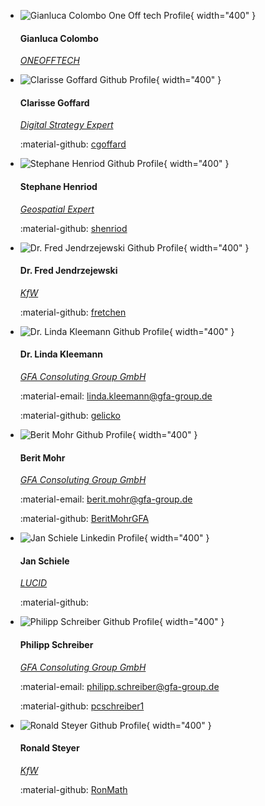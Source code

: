 

<div class="grid cards team" markdown>

-   ![Gianluca Colombo One Off tech Profile](https://avatars.githubusercontent.com/u/82368796?v=4){ width="400" }

    #### Gianluca Colombo
    [*ONEOFFTECH*](https://lucid.berlin/)


-   ![Clarisse Goffard Github Profile](https://avatars.githubusercontent.com/u/145029905?v=4){ width="400" }

    #### Clarisse Goffard
    [*Digital Strategy Expert*](https://www.linkedin.com/in/clarisse-goffard-3b68b555/?original_referer=https%3A%2F%2Fwww%2Egoogle%2Ecom%2F&originalSubdomain=be)
    
    :material-github: [cgoffard](https://github.com/cgoffard)


-   ![Stephane Henriod Github Profile](https://avatars.githubusercontent.com/u/23653367?v=4){ width="400" }

    #### Stephane Henriod

    [*Geospatial Expert*](https://sosm.ch/de/ueber-uns/vorstand/fruehere-vorstandsmitglieder/stephane-henriod/)
    


    :material-github: [shenriod](https://github.com/shenriod)


-   ![Dr. Fred Jendrzejewski Github Profile](https://avatars.githubusercontent.com/u/8323674?v=4){ width="400" }

    #### Dr. Fred Jendrzejewski

    [*KfW*](https://www.kfw.de/kfw.de.html)
    
    :material-github: [fretchen](https://github.com/fretchen)


-   ![Dr. Linda Kleemann Github Profile](https://avatars.githubusercontent.com/u/161041924?v=4){ width="400" }

    #### Dr. Linda Kleemann

    [*GFA Consoluting Group GmbH*](https://www.gfa-group.de/)

    :material-email: [linda.kleemann@gfa-group.de](mailto:linda.kleemann@gfa-group.de)
    
    :material-github: [gelicko](https://github.com/gelicko)


-   ![Berit Mohr Github Profile](https://avatars.githubusercontent.com/u/129504782?v=4){ width="400" }

    #### Berit Mohr

    [*GFA Consoluting Group GmbH*](https://www.gfa-group.de/)
    
    :material-email: [berit.mohr@gfa-group.de](mailto:berit.mohr@gfa-group.de)

    :material-github: [BeritMohrGFA](https://github.com/BeritMohrGFA)

-   ![Jan Schiele Linkedin Profile](https://media.licdn.com/dms/image/D4D03AQFlpKykQa9ddg/profile-displayphoto-shrink_200_200/0/1715165290217?e=1722470400&v=beta&t=deN5ZSnm2_fwnT-K2lA4IGghRKSyFgdzAYZDfsMDe2o){ width="400" }

    #### Jan Schiele
    [*LUCID*](https://lucid.berlin/)
    
    :material-github:

-   ![Philipp Schreiber Github Profile](https://avatars.githubusercontent.com/u/82368796?v=4){ width="400" }

    #### Philipp Schreiber

    [*GFA Consoluting Group GmbH*](https://www.gfa-group.de/)
    
    :material-email: [philipp.schreiber@gfa-group.de](mailto:philipp.schreiber@gfa-group.de)

    :material-github: [pcschreiber1](https://github.com/pcschreiber1)


-   ![Ronald Steyer Github Profile](https://avatars.githubusercontent.com/u/28636908?v=4){ width="400" }

    #### Ronald Steyer

    [*KfW*](https://www.kfw.de/kfw.de.html)

    :material-github: [RonMath](https://github.com/RonMath)
</div>



